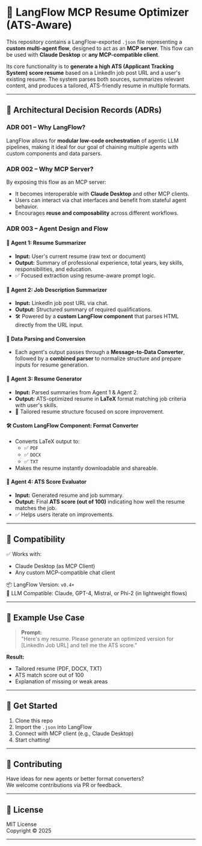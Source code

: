 # 🧠 LangFlow MCP Resume Optimizer (ATS-Aware)

This repository contains a LangFlow-exported `.json` file representing a **custom multi-agent flow**, designed to act as an **MCP server**. This flow can be used with **Claude Desktop** or **any MCP-compatible client**.

Its core functionality is to **generate a high ATS (Applicant Tracking System) score resume** based on a LinkedIn job post URL and a user's existing resume. The system parses both sources, summarizes relevant content, and produces a tailored, ATS-friendly resume in multiple formats.

---

## 📜 Architectural Decision Records (ADRs)

### ADR 001 – Why LangFlow?
LangFlow allows for **modular low-code orchestration** of agentic LLM pipelines, making it ideal for our goal of chaining multiple agents with custom components and data parsers.

### ADR 002 – Why MCP Server?
By exposing this flow as an MCP server:
- It becomes interoperable with **Claude Desktop** and other MCP clients.
- Users can interact via chat interfaces and benefit from stateful agent behavior.
- Encourages **reuse and composability** across different workflows.

### ADR 003 – Agent Design and Flow

#### 🎯 Agent 1: Resume Summarizer
- **Input:** User's current resume (raw text or document)
- **Output:** Summary of professional experience, total years, key skills, responsibilities, and education.
- ✅ Focused extraction using resume-aware prompt logic.

#### 🎯 Agent 2: Job Description Summarizer
- **Input:** LinkedIn job post URL via chat.
- **Output:** Structured summary of required qualifications.
- 🛠️ Powered by a **custom LangFlow component** that parses HTML directly from the URL input.

#### 🔄 Data Parsing and Conversion
- Each agent's output passes through a **Message-to-Data Converter**, followed by a **combined parser** to normalize structure and prepare inputs for resume generation.

#### 🎯 Agent 3: Resume Generator
- **Input:** Parsed summaries from Agent 1 & Agent 2.
- **Output:** ATS-optimized resume in **LaTeX** format matching job criteria with user's skills.
- 🧠 Tailored resume structure focused on score improvement.

#### 🛠️ Custom LangFlow Component: Format Converter
- Converts LaTeX output to:
  - ✅ `PDF`
  - ✅ `DOCX`
  - ✅ `TXT`
- Makes the resume instantly downloadable and shareable.

#### 🎯 Agent 4: ATS Score Evaluator
- **Input:** Generated resume and job summary.
- **Output:** Final **ATS score (out of 100)** indicating how well the resume matches the job.
- ✅ Helps users iterate on improvements.

---

## 🔗 Compatibility

✅ Works with:
- Claude Desktop (as MCP Client)  
- Any custom MCP-compatible chat client  

📦 LangFlow Version: `v0.4+`  
🧱 LLM Compatible: Claude, GPT-4, Mistral, or Phi-2 (in lightweight flows)

---

## 🧪 Example Use Case

> **Prompt:**  
> "Here's my resume. Please generate an optimized version for [LinkedIn Job URL] and tell me the ATS score."

**Result:**  
- Tailored resume (PDF, DOCX, TXT)  
- ATS match score out of 100  
- Explanation of missing or weak areas  

---

## 🚀 Get Started

1. Clone this repo  
2. Import the `.json` into LangFlow  
3. Connect with MCP client (e.g., Claude Desktop)  
4. Start chatting!

---

## 🧩 Contributing

Have ideas for new agents or better format converters?  
We welcome contributions via PR or feedback.

---

## 📄 License

MIT License  
Copyright © 2025

---
